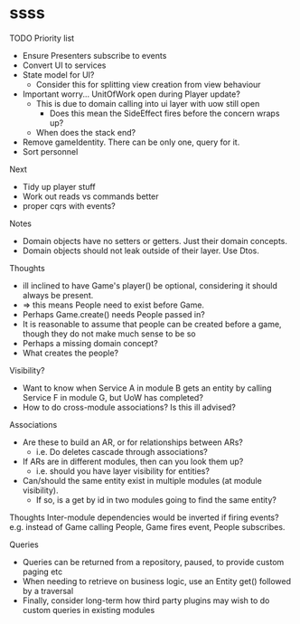 ssss
====

TODO Priority list
* Ensure Presenters subscribe to events
* Convert UI to services
* State model for UI?
  * Consider this for splitting view creation from view behaviour
* Important worry... UnitOfWork open during Player update?
  * This is due to domain calling into ui layer with uow still open
    * Does this mean the SideEffect fires before the concern wraps up?
  * When does the stack end?
* Remove gameIdentity. There can be only one, query for it.
* Sort personnel

Next
* Tidy up player stuff
* Work out reads vs commands better
* proper cqrs with events?

Notes
* Domain objects have no setters or getters. Just their domain concepts.
* Domain objects should not leak outside of their layer. Use Dtos.

Thoughts
* ill inclined to have Game's player() be optional, considering it should always be present.
* => this means People need to exist before Game.
* Perhaps Game.create() needs People passed in?
* It is reasonable to assume that people can be created before a game, though they do not make much sense to be so
* Perhaps a missing domain concept?
* What creates the people?

Visibility?
* Want to know when Service A in module B gets an entity by calling Service F in module G, but UoW has completed?
* How to do cross-module associations? Is this ill advised?

Associations
* Are these to build an AR, or for relationships between ARs?
  * i.e. Do deletes cascade through associations?
* If ARs are in different modules, then can you look them up?
  * i.e. should you have layer visibility for entities?
* Can/should the same entity exist in multiple modules (at module visibility).
  * If so, is a get by id in two modules going to find the same entity?

Thoughts
Inter-module dependencies would be inverted if firing events?
e.g. instead of Game calling People, Game fires event, People subscribes.

Queries
* Queries can be returned from a repository, paused, to provide custom paging etc
* When needing to retrieve on business logic, use an Entity get() followed by a traversal
* Finally, consider long-term how third party plugins may wish to do custom queries in existing modules